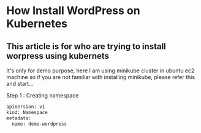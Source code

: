 # How Install WordPress on Kubernetes
This article is for who are trying to install worpress using kubernets
---

It's only for demo purpose, here I am using minikube cluster in ubuntu ec2 machine so if you are not familiar with installing minikube, please refer this and start...

Step 1 : Creating namespace

```sh
apiVersion: v1
kind: Namespace
metadata:
  name: demo-wordpress
  
```


